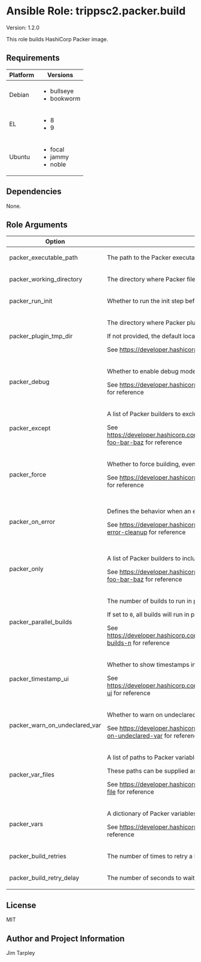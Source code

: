 <!-- BEGIN_ANSIBLE_DOCS -->

# Ansible Role: trippsc2.packer.build
Version: 1.2.0

This role builds HashiCorp Packer image.

## Requirements

| Platform | Versions |
| -------- | -------- |
| Debian | <ul><li>bullseye</li><li>bookworm</li></ul> |
| EL | <ul><li>8</li><li>9</li></ul> |
| Ubuntu | <ul><li>focal</li><li>jammy</li><li>noble</li></ul> |

## Dependencies

None.

## Role Arguments
|Option|Description|Type|Required|Choices|Default|
|---|---|---|---|---|---|
| packer_executable_path | <p>The path to the Packer executable.</p> | path | no |  | /usr/bin/packer |
| packer_working_directory | <p>The directory where Packer files are stored.</p> | path | yes |  |  |
| packer_run_init | <p>Whether to run the init step before running the build.</p> | bool | no |  | true |
| packer_plugin_tmp_dir | <p>The directory where Packer plugins are stored temporarily during install.</p><p>If not provided, the default location is used.</p><p>See https://developer.hashicorp.com/packer/docs/configure for reference</p> | path | no |  |  |
| packer_debug | <p>Whether to enable debug mode.</p><p>See https://developer.hashicorp.com/packer/docs/commands/build#debug for reference</p> | bool | no |  | false |
| packer_except | <p>A list of Packer builders to exclude.</p><p>See https://developer.hashicorp.com/packer/docs/commands/build#except-foo-bar-baz for reference</p> | list | no |  |  |
| packer_force | <p>Whether to force building, even if artifacts already exist.</p><p>See https://developer.hashicorp.com/packer/docs/commands/build#force for reference</p> | bool | no |  | false |
| packer_on_error | <p>Defines the behavior when an error occurs.</p><p>See https://developer.hashicorp.com/packer/docs/commands/build#on-error-cleanup for reference</p> | str | no | <ul><li>abort</li><li>cleanup</li><li>run-cleanup-provisioner</li></ul> | cleanup |
| packer_only | <p>A list of Packer builders to include.</p><p>See https://developer.hashicorp.com/packer/docs/commands/build#only-foo-bar-baz for reference</p> | list | no |  |  |
| packer_parallel_builds | <p>The number of builds to run in parallel.</p><p>If set to `0`, all builds will run in parallel.</p><p>See https://developer.hashicorp.com/packer/docs/commands/build#parallel-builds-n for reference</p> | int | no |  | 0 |
| packer_timestamp_ui | <p>Whether to show timestamps in the UI.</p><p>See https://developer.hashicorp.com/packer/docs/commands/build#timestamp-ui for reference</p> | bool | no |  | false |
| packer_warn_on_undeclared_var | <p>Whether to warn on undeclared variables.</p><p>See https://developer.hashicorp.com/packer/docs/commands/build#warn-on-undeclared-var for reference</p> | bool | no |  | false |
| packer_var_files | <p>A list of paths to Packer variable files to include.</p><p>These paths can be supplied as absolute paths.</p><p>See https://developer.hashicorp.com/packer/docs/commands/build#var-file for reference</p> | list | no |  |  |
| packer_vars | <p>A dictionary of Packer variables to include.</p><p>See https://developer.hashicorp.com/packer/docs/commands/build#var for reference</p> | dict | no |  |  |
| packer_build_retries | <p>The number of times to retry a build.</p> | int | no |  | 0 |
| packer_build_retry_delay | <p>The number of seconds to wait between retries.</p> | int | no |  | 5 |


## License
MIT

## Author and Project Information
Jim Tarpley
<!-- END_ANSIBLE_DOCS -->
